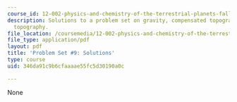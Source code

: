 ```yaml
---
course_id: 12-002-physics-and-chemistry-of-the-terrestrial-planets-fall-2008
description: Solutions to a problem set on gravity, compensated topography, and uncompensated
  topography.
file_location: /coursemedia/12-002-physics-and-chemistry-of-the-terrestrial-planets-fall-2008/346da91c9b6cfaaaae55fc5d30190a0c_MIT12_002f08_ps09_solutions.pdf
file_type: application/pdf
layout: pdf
title: 'Problem Set #9: Solutions'
type: course
uid: 346da91c9b6cfaaaae55fc5d30190a0c

---
```

None